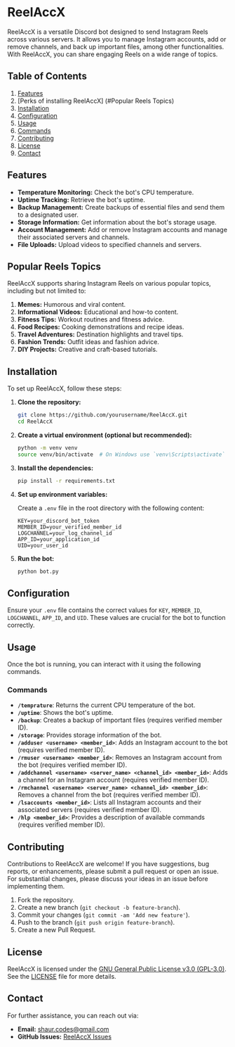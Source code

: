 # ReelAccX

ReelAccX is a versatile Discord bot designed to send Instagram Reels across various servers. It allows you to manage Instagram accounts, add or remove channels, and back up important files, among other functionalities. With ReelAccX, you can share engaging Reels on a wide range of topics.

## Table of Contents
1. [Features](#features)
2. [Perks of installing ReelAccX] (#Popular Reels Topics)
3. [Installation](#installation)
4. [Configuration](#configuration)
5. [Usage](#usage)
6. [Commands](#commands)
7. [Contributing](#contributing)
8. [License](#license)
9. [Contact](#contact)

## Features
- **Temperature Monitoring:** Check the bot's CPU temperature.
- **Uptime Tracking:** Retrieve the bot's uptime.
- **Backup Management:** Create backups of essential files and send them to a designated user.
- **Storage Information:** Get information about the bot's storage usage.
- **Account Management:** Add or remove Instagram accounts and manage their associated servers and channels.
- **File Uploads:** Upload videos to specified channels and servers.

## Popular Reels Topics

ReelAccX supports sharing Instagram Reels on various popular topics, including but not limited to:

1. **Memes:** Humorous and viral content.
2. **Informational Videos:** Educational and how-to content.
3. **Fitness Tips:** Workout routines and fitness advice.
4. **Food Recipes:** Cooking demonstrations and recipe ideas.
5. **Travel Adventures:** Destination highlights and travel tips.
6. **Fashion Trends:** Outfit ideas and fashion advice.
7. **DIY Projects:** Creative and craft-based tutorials.

## Installation

To set up ReelAccX, follow these steps:

1. **Clone the repository:**

   ```bash
   git clone https://github.com/yourusername/ReelAccX.git
   cd ReelAccX
   ```

2. **Create a virtual environment (optional but recommended):**

   ```bash
   python -m venv venv
   source venv/bin/activate  # On Windows use `venv\Scripts\activate`
   ```

3. **Install the dependencies:**

   ```bash
   pip install -r requirements.txt
   ```

4. **Set up environment variables:**

   Create a `.env` file in the root directory with the following content:

   ```
   KEY=your_discord_bot_token
   MEMBER_ID=your_verified_member_id
   LOGCHANNEL=your_log_channel_id
   APP_ID=your_application_id
   UID=your_user_id
   ```

5. **Run the bot:**

   ```bash
   python bot.py
   ```

## Configuration

Ensure your `.env` file contains the correct values for `KEY`, `MEMBER_ID`, `LOGCHANNEL`, `APP_ID`, and `UID`. These values are crucial for the bot to function correctly.

## Usage

Once the bot is running, you can interact with it using the following commands. 

### Commands

- **`/temprature`**: Returns the current CPU temperature of the bot.
- **`/uptime`**: Shows the bot's uptime.
- **`/backup`**: Creates a backup of important files (requires verified member ID).
- **`/storage`**: Provides storage information of the bot.
- **`/adduser <username> <member_id>`**: Adds an Instagram account to the bot (requires verified member ID).
- **`/rmuser <username> <member_id>`**: Removes an Instagram account from the bot (requires verified member ID).
- **`/addchannel <username> <server_name> <channel_id> <member_id>`**: Adds a channel for an Instagram account (requires verified member ID).
- **`/rmchannel <username> <server_name> <channel_id> <member_id>`**: Removes a channel from the bot (requires verified member ID).
- **`/lsaccounts <member_id>`**: Lists all Instagram accounts and their associated servers (requires verified member ID).
- **`/hlp <member_id>`**: Provides a description of available commands (requires verified member ID).

## Contributing

Contributions to ReelAccX are welcome! If you have suggestions, bug reports, or enhancements, please submit a pull request or open an issue. For substantial changes, please discuss your ideas in an issue before implementing them.

1. Fork the repository.
2. Create a new branch (`git checkout -b feature-branch`).
3. Commit your changes (`git commit -am 'Add new feature'`).
4. Push to the branch (`git push origin feature-branch`).
5. Create a new Pull Request.

## License

ReelAccX is licensed under the [GNU General Public License v3.0 (GPL-3.0)](https://opensource.org/licenses/GPL-3.0). See the [LICENSE](LICENSE) file for more details.

## Contact

For further assistance, you can reach out via:

- **Email:** shaur.codes@gmail.com
- **GitHub Issues:** [ReelAccX Issues](https://github.com/shaur-codes/reelaccx/issues)
